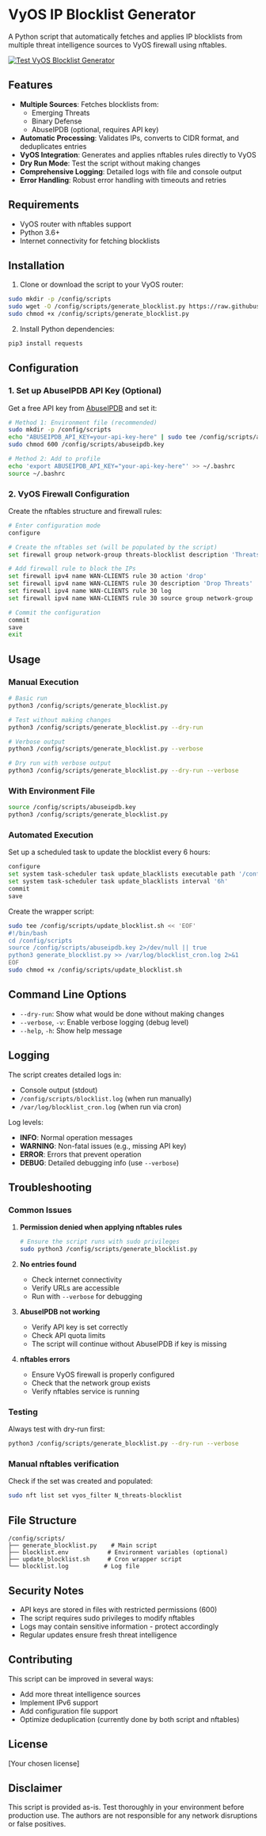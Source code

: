 # VyOS IP Blocklist Generator

A Python script that automatically fetches and applies IP blocklists from multiple threat intelligence sources to VyOS firewall using nftables.

[![Test VyOS Blocklist Generator](https://github.com/productsupcom/vyos-ipblock-generator/actions/workflows/generator_tests.yml/badge.svg)](https://github.com/productsupcom/vyos-ipblock-generator/actions/workflows/generator_tests.yml)

## Features

- **Multiple Sources**: Fetches blocklists from:
  - Emerging Threats
  - Binary Defense
  - AbuseIPDB (optional, requires API key)
- **Automatic Processing**: Validates IPs, converts to CIDR format, and deduplicates entries
- **VyOS Integration**: Generates and applies nftables rules directly to VyOS
- **Dry Run Mode**: Test the script without making changes
- **Comprehensive Logging**: Detailed logs with file and console output
- **Error Handling**: Robust error handling with timeouts and retries

## Requirements

- VyOS router with nftables support
- Python 3.6+
- Internet connectivity for fetching blocklists

## Installation

1. Clone or download the script to your VyOS router:
```bash
sudo mkdir -p /config/scripts
sudo wget -O /config/scripts/generate_blocklist.py https://raw.githubusercontent.com/productsupcom/vyos-ipblock/main/generate_blocklist.py
sudo chmod +x /config/scripts/generate_blocklist.py
```

2. Install Python dependencies:
```bash
pip3 install requests
```

## Configuration

### 1. Set up AbuseIPDB API Key (Optional)

Get a free API key from [AbuseIPDB](https://www.abuseipdb.com/api) and set it:

```bash
# Method 1: Environment file (recommended)
sudo mkdir -p /config/scripts
echo "ABUSEIPDB_API_KEY=your-api-key-here" | sudo tee /config/scripts/abuseipdb.key
sudo chmod 600 /config/scripts/abuseipdb.key

# Method 2: Add to profile
echo 'export ABUSEIPDB_API_KEY="your-api-key-here"' >> ~/.bashrc
source ~/.bashrc
```

### 2. VyOS Firewall Configuration

Create the nftables structure and firewall rules:

```bash
# Enter configuration mode
configure

# Create the nftables set (will be populated by the script)
set firewall group network-group threats-blocklist description 'Threats Blocklist'

# Add firewall rule to block the IPs
set firewall ipv4 name WAN-CLIENTS rule 30 action 'drop'
set firewall ipv4 name WAN-CLIENTS rule 30 description 'Drop Threats'
set firewall ipv4 name WAN-CLIENTS rule 30 log
set firewall ipv4 name WAN-CLIENTS rule 30 source group network-group 'threats-blocklist'

# Commit the configuration
commit
save
exit
```

## Usage

### Manual Execution

```bash
# Basic run
python3 /config/scripts/generate_blocklist.py

# Test without making changes
python3 /config/scripts/generate_blocklist.py --dry-run

# Verbose output
python3 /config/scripts/generate_blocklist.py --verbose

# Dry run with verbose output
python3 /config/scripts/generate_blocklist.py --dry-run --verbose
```

### With Environment File

```bash
source /config/scripts/abuseipdb.key
python3 /config/scripts/generate_blocklist.py
```

### Automated Execution

Set up a scheduled task to update the blocklist every 6 hours:

```bash
configure
set system task-scheduler task update_blacklists executable path '/config/scripts/update_blocklist.sh'
set system task-scheduler task update_blacklists interval '6h'
commit
save
```

Create the wrapper script:
```bash
sudo tee /config/scripts/update_blocklist.sh << 'EOF'
#!/bin/bash
cd /config/scripts
source /config/scripts/abuseipdb.key 2>/dev/null || true
python3 generate_blocklist.py >> /var/log/blocklist_cron.log 2>&1
EOF
sudo chmod +x /config/scripts/update_blocklist.sh
```

## Command Line Options

- `--dry-run`: Show what would be done without making changes
- `--verbose`, `-v`: Enable verbose logging (debug level)
- `--help`, `-h`: Show help message

## Logging

The script creates detailed logs in:
- Console output (stdout)
- `/config/scripts/blocklist.log` (when run manually)
- `/var/log/blocklist_cron.log` (when run via cron)

Log levels:
- **INFO**: Normal operation messages
- **WARNING**: Non-fatal issues (e.g., missing API key)
- **ERROR**: Errors that prevent operation
- **DEBUG**: Detailed debugging info (use `--verbose`)

## Troubleshooting

### Common Issues

1. **Permission denied when applying nftables rules**
   ```bash
   # Ensure the script runs with sudo privileges
   sudo python3 /config/scripts/generate_blocklist.py
   ```

2. **No entries found**
   - Check internet connectivity
   - Verify URLs are accessible
   - Run with `--verbose` for debugging

3. **AbuseIPDB not working**
   - Verify API key is set correctly
   - Check API quota limits
   - The script will continue without AbuseIPDB if key is missing

4. **nftables errors**
   - Ensure VyOS firewall is properly configured
   - Check that the network group exists
   - Verify nftables service is running

### Testing

Always test with dry-run first:
```bash
python3 /config/scripts/generate_blocklist.py --dry-run --verbose
```

### Manual nftables verification

Check if the set was created and populated:
```bash
sudo nft list set vyos_filter N_threats-blocklist
```

## File Structure

```
/config/scripts/
├── generate_blocklist.py    # Main script
├── blocklist.env           # Environment variables (optional)
├── update_blocklist.sh     # Cron wrapper script
└── blocklist.log          # Log file
```

## Security Notes

- API keys are stored in files with restricted permissions (600)
- The script requires sudo privileges to modify nftables
- Logs may contain sensitive information - protect accordingly
- Regular updates ensure fresh threat intelligence

## Contributing

This script can be improved in several ways:
- Add more threat intelligence sources
- Implement IPv6 support
- Add configuration file support
- Optimize deduplication (currently done by both script and nftables)

## License

[Your chosen license]

## Disclaimer

This script is provided as-is. Test thoroughly in your environment before production use. The authors are not responsible for any network disruptions or false positives.
